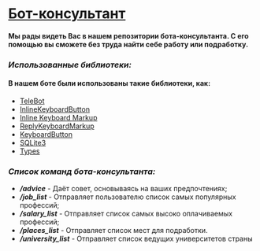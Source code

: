 # [Бот-консультант](https://t.me/Career_Work_Consultant_bot)

#### Мы рады видеть Вас в нашем репозитории бота-консультанта. С его помощью вы сможете без труда найти себе работу или подработку.

### *Использованные библиотеки:*
#### **В нашем боте были использованы такие библиотеки, как:**

+ [TeleBot](https://pytba.readthedocs.io/ru/latest/index.html#welcome-to-pytelegrambotapi-s-documentation)
+ [InlineKeyboardButton](https://docs.python-telegram-bot.org/en/stable/telegram.inlinekeyboardbutton.html)
+ [Inline Keyboard Markup](https://docs.python-telegram-bot.org/en/v22.1/telegram.inlinekeyboardmarkup.html)
+ [ReplyKeyboardMarkup](https://docs.python-telegram-bot.org/en/stable/telegram.replykeyboardmarkup.html)
+ [KeyboardButton](https://docs.python-telegram-bot.org/en/stable/telegram.keyboardbutton.html)
+ [SQLite3](https://docs.python.org/3/library/sqlite3.html)
+ [Types](https://pytba.readthedocs.io/ru/latest/types.html)

### *Список команд бота-консультанта:*

+ ***/advice*** - Даёт совет, основываясь на ваших предпочтениях;
+ ***/job_list*** - Отправляет пользователю список самых популярных профессий;
+ ***/salary_list*** - Отправляет список самых высоко оплачиваемых профессий;
+ ***/places_list*** - Отправляет список мест для подработки.
+ ***/university_list*** - Отправляет список ведущих университетов страны
